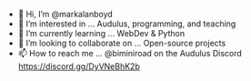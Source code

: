 - 👋 Hi, I’m @markalanboyd
- 👀 I’m interested in ... Audulus, programming, and teaching
- 🌱 I’m currently learning ... WebDev & Python
- 💞️ I’m looking to collaborate on ... Open-source projects
- 📫 How to reach me ... @biminiroad on the Audulus Discord https://discord.gg/DyVNeBhK2b

<!---
markalanboyd/markalanboyd is a ✨ special ✨ repository because its `README.md` (this file) appears on your GitHub profile.
You can click the Preview link to take a look at your changes.
--->
